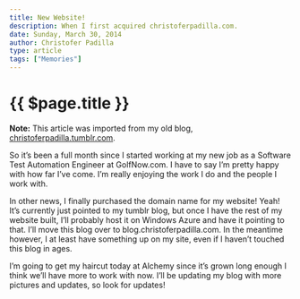 ```yaml
---
title: New Website!
description: When I first acquired christoferpadilla.com.
date: Sunday, March 30, 2014
author: Christofer Padilla
type: article
tags: ["Memories"]
---
```


# {{ $page.title }}

<div class="info"><b>Note:</b> This article was imported from my old blog, <a href="https://christoferpadilla.tumblr.com/post/81191145007/new-website">christoferpadilla.tumblr.com</a>.</div>

So it’s been a full month since I started working at my new job as a Software Test Automation Engineer at GolfNow.com. I have to say I’m pretty happy with how far I’ve come. I’m really enjoying the work I do and the people I work with.

In other news, I finally purchased the domain name for my website! Yeah! It’s currently just pointed to my tumblr blog, but once I have the rest of my website built, I’ll probably host it on Windows Azure and have it pointing to that. I’ll move this blog over to blog.christoferpadilla.com. In the meantime however, I at least have something up on my site, even if I haven’t touched this blog in ages.

I’m going to get my haircut today at Alchemy since it’s grown long enough I think we’ll have more to work with now. I’ll be updating my blog with more pictures and updates, so look for updates!

<TagLinks />

<Comments />
